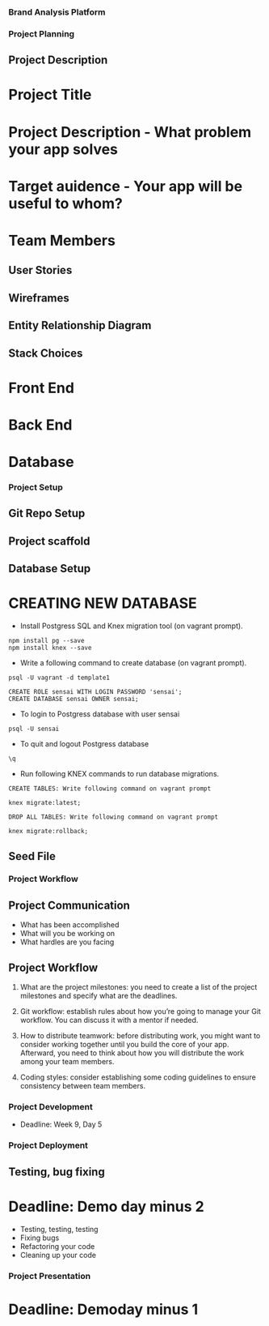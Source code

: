 ### Brand Analysis Platform


### Project Planning

## Project Description

# Project Title
# Project Description - What problem your app solves
# Target auidence - Your app will be useful to whom?
# Team Members


## User Stories

## Wireframes

## Entity Relationship Diagram

## Stack Choices

# Front End
# Back End
# Database


### Project Setup

## Git Repo Setup
## Project scaffold
## Database Setup

# CREATING NEW DATABASE

- Install Postgress SQL and Knex migration tool (on vagrant prompt).

````````
npm install pg --save
npm install knex --save
````````

- Write a following command to create database (on vagrant prompt).
```
psql -U vagrant -d template1

CREATE ROLE sensai WITH LOGIN PASSWORD 'sensai';
CREATE DATABASE sensai OWNER sensai;
```
- To login to Postgress database with user sensai

```
psql -U sensai
```

- To quit and logout Postgress database

```
\q
```
- Run following KNEX commands to run database migrations.

```
CREATE TABLES: Write following command on vagrant prompt

knex migrate:latest;
```

```
DROP ALL TABLES: Write following command on vagrant prompt

knex migrate:rollback;
```

## Seed File


### Project Workflow

## Project Communication

- What has been accomplished
- What will you be working on
- What hardles are you facing

## Project Workflow

1. What are the project milestones: you need to create a list of the project milestones and specify what are the deadlines.

2. Git workflow: establish rules about how you’re going to manage your Git workflow. You can discuss it with a mentor if needed.

3. How to distribute teamwork: before distributing work, you might want to consider working together until you build the core of your app. Afterward, you need to think about how you will distribute the work among your team members.

4. Coding styles: consider establishing some coding guidelines to ensure consistency between team members.


### Project Development

- Deadline: Week 9, Day 5

### Project Deployment

## Testing, bug fixing

# Deadline: Demo day minus 2

- Testing, testing, testing
- Fixing bugs
- Refactoring your code
- Cleaning up your code


### Project Presentation

# Deadline: Demoday minus 1
